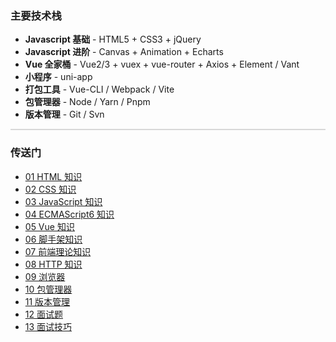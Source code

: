 ### 主要技术栈

- **Javascript 基础** - HTML5 + CSS3 + jQuery
- **Javascript 进阶** - Canvas + Animation + Echarts
- **Vue 全家桶** - Vue2/3 + vuex + vue-router + Axios + Element / Vant
- **小程序** - uni-app
- **打包工具** - Vue-CLI / Webpack / Vite
- **包管理器** - Node / Yarn / Pnpm
- **版本管理** - Git / Svn

<hr style="height:0px;border:none;border-top:2px solid #d8d8d8;" />

### 传送门

- [01 HTML 知识](%E7%9F%A5%E8%AF%86%E4%BC%A0%E9%80%81%E9%97%A8/01-HTML.md)
- [02 CSS 知识](%E7%9F%A5%E8%AF%86%E4%BC%A0%E9%80%81%E9%97%A8/02-CSS.md)
- [03 JavaScript 知识](%E7%9F%A5%E8%AF%86%E4%BC%A0%E9%80%81%E9%97%A8/03-JavsScript.md)
- [04 ECMAScript6 知识](%E7%9F%A5%E8%AF%86%E4%BC%A0%E9%80%81%E9%97%A8/04-es6.md)
- [05 Vue 知识](%E7%9F%A5%E8%AF%86%E4%BC%A0%E9%80%81%E9%97%A8/05-Vue.md)
- [06 脚手架知识](%E7%9F%A5%E8%AF%86%E4%BC%A0%E9%80%81%E9%97%A8/06-%E8%84%9A%E6%89%8B%E6%9E%B6.md)
- [07 前端理论知识](%E7%9F%A5%E8%AF%86%E4%BC%A0%E9%80%81%E9%97%A8/07-%E5%89%8D%E7%AB%AF%E7%90%86%E8%AE%BA%E7%9F%A5%E8%AF%86.md)
- [08 HTTP 知识](%E7%9F%A5%E8%AF%86%E4%BC%A0%E9%80%81%E9%97%A8/08-HTTP.md)
- [09 浏览器](%E7%9F%A5%E8%AF%86%E4%BC%A0%E9%80%81%E9%97%A8/09-%E6%B5%8F%E8%A7%88%E5%99%A8.md)
- [10 包管理器](%E7%9F%A5%E8%AF%86%E4%BC%A0%E9%80%81%E9%97%A8/10-%E5%8C%85%E7%AE%A1%E7%90%86%E5%99%A8.md)
- [11 版本管理](%E7%9F%A5%E8%AF%86%E4%BC%A0%E9%80%81%E9%97%A8/11-%E7%89%88%E6%9C%AC%E7%AE%A1%E7%90%86.md)
- [12 面试题](%E7%9F%A5%E8%AF%86%E4%BC%A0%E9%80%81%E9%97%A8/12-%E9%9D%A2%E8%AF%95%E9%A2%98.md)
- [13 面试技巧](%E7%9F%A5%E8%AF%86%E4%BC%A0%E9%80%81%E9%97%A8/13-%E9%9D%A2%E8%AF%95%E6%8A%80%E5%B7%A7.md)
